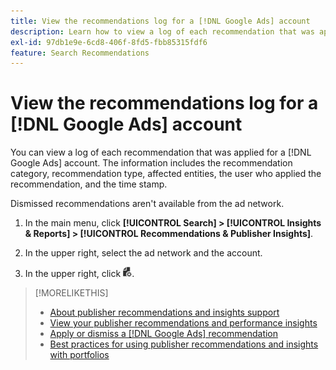 ```yaml
---
title: View the recommendations log for a [!DNL Google Ads] account
description: Learn how to view a log of each recommendation that was applied for a [!DNL Google Ads] account.
exl-id: 97db1e9e-6cd8-406f-8fd5-fbb85315fdf6
feature: Search Recommendations
---
```

# View the recommendations log for a [!DNL Google Ads] account

You can view a log of each recommendation that was applied for a [!DNL Google Ads] account. The information includes the recommendation category, recommendation type, affected entities, the user who applied the recommendation, and the time stamp.

Dismissed recommendations aren't available from the ad network.

1. In the main menu, click **[!UICONTROL Search] > [!UICONTROL Insights & Reports] > [!UICONTROL Recommendations & Publisher Insights]**.

1. In the upper right, select the ad network and the account.

1. In the upper right, click ![Recommendation Logs](/help/search-social-commerce/assets/recommendations-log-view.png "Recommendation Logs").

>[!MORELIKETHIS]
>
>* [About publisher recommendations and insights support](recommendation-support.md)
>* [View your publisher recommendations and performance insights](recommendation-view.md)
>* [Apply or dismiss a [!DNL Google Ads] recommendation](google-recommendation-apply-dismiss.md)
>* [Best practices for using publisher recommendations and insights with portfolios](recommendation-best-practices.md)
